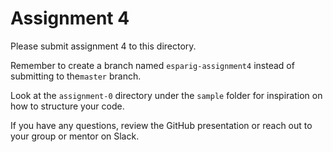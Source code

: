 # Assignment 4

Please submit assignment 4 to this directory.

Remember to create a branch named `esparig-assignment4` instead of submitting to
the`master` branch.

Look at the `assignment-0` directory under the `sample` folder for inspiration
on how to structure your code.

If you have any questions, review the GitHub presentation or reach out to your
group or mentor on Slack.
